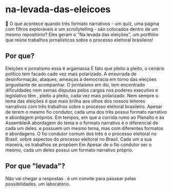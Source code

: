 # na-levada-das-eleicoes

🤔 O que acontece quando três formato narrativos - um quiz, uma página com filtros exploráveis e um scrollytelling - são colocados dentro de um mesmo repositório? Eles geram o "Na levada das eleições",  um portfólio que reúne trabalhos jornalísticos sobre o processo eleitoral brasileiro!

## Por que?
 
Eleições e jornalismo essa é argamassa É fato que pleito a pleito, o cenário político tem facado cade vez mais polarizado. A enxurrada de desinformação, ataques, ameaças à democracia em torno das eleições angustiante de acompanhar. O jornlaismo em dsi, tem encontrado dificuldades nem semas disputas pelos cargos nos poderes executivo e legislativo têm , pleito a pleito, cada vez mais polarizado. Nem sempre o tema das eleições é que mais brilha aos olhos dos nossos leitores  narrativos com três trabalhos sobre o processo eleitoral brasileiro. Apesar de terem o mesmo fio condutor, cada uma dos três possui  formato narrativo e abordagem próprios. Em tempos, em que a corrida rumo ao Planalto e às AssembleiA abordagem do tema e o formato narrativo é o diferencial de cada um deles. e possuem um mesmo tema, mas com diferentes formatos e abordagens. O fio condutor comum dos três é o processo eleitoral no Brasil.  sobre aspectos do processo eleitoral no Brasil. Cada um a sua maneira, os trabalhos se propõem  Em  Apesar de o fio condutor ser o mesmo, cada um deles possui um formato narrativo próprio. 

## Por que "levada"?

Não vai chegar a respostas . é um convite para passear pelas possibilidades. um laboratório.

